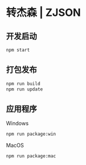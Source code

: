 # 转杰森 | ZJSON

## 开发启动
```bash
npm start
```

## 打包发布
```bash
npm run build
npm run update
```

## 应用程序
Windows
```bash
npm run package:win
```
MacOS
```bash
npm run package:mac
```
